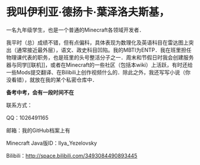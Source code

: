 # 我叫伊利亚·德扬卡·葉泽洛夫斯基，
一名九年级学生，也是一个普通的Minecraft各领域开发者．

我平时（总）成绩不错，但有点偏科，具体表现为数理化及英语科目在雷达图上突出（通常接近最外层），语文、政史科目凹陷。我的MBTI为ENTP．我在班里担任物理课代表的职务，也是班里的头号整活分子之一．周末和节假日时我会创建服务器与同学[[联机]]，或者在Minecraft的一些社区（包括本wiki）上活跃，有时还给一些Mods提交翻译、在Bilibili上创作视频什么的．除此之外，我还写写小说（你没看错），就放在我的某个私密仓库中．

**备考中考，会有一段时间不在**

联系方式：

QQ：1026491165

邮箱：我的GitHub档案上有

Minecraft Java版ID：Ilya_Yezelovsky

Bilibili：http://space.bilibili.com/3493084490893445
